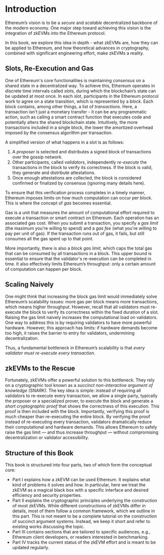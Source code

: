 # Introduction
Ethereum’s vision is to be a *secure* and *scalable* decentralized backbone of the modern economy.
One major step toward achieving this vision is the integration of zkEVMs into the Ethereum protocol.

In this book, we explore this idea in depth - what zkEVMs are, how they can be applied to Ethereum, and how theoretical advances in cryptography, combined with significant engineering effort, make zkEVMs a reality.

## Slots, Re-Execution and Gas
One of Ethereum's core functionalities is maintaining *consensus* on a shared state in a decentralized way.
To achieve this, Ethereum operates in discrete time intervals called *slots*, during which the blockchain’s state can be updated at most once.
In each slot, participants in the Ethereum protocol work to agree on a state transition, which is represented by a *block*.
Each block contains, among other things, a list of *transactions*.
Here, a transaction isn't just a monetary transfer - it can be any programmatic action, such as calling a smart contract function that executes code and potentially alters the shared blockchain state.
Intuitively, the more transactions included in a single block, the lower the amortized overhead imposed by the consensus algorithm per transaction.

A simplified version of what happens in a slot is as follows:
1. A *proposer* is selected and distributes a signed block of transactions over the gossip network.
2. Other participants, called *validators*, independently *re-execute* the transactions in the block to verify its correctness. If the block is valid, they generate and distribute attestations.
3. Once enough attestations are collected, the block is considered confirmed or finalized by consensus (ignoring many details here).

To ensure that this verification process completes in a timely manner, Ethereum imposes limits on how much computation can occur per block.
This is where the concept of *gas* becomes essential.

Gas is a unit that measures the amount of computational effort required to execute a transaction or smart contract on Ethereum.
Each operation has an associated gas cost.
When you submit a transaction, you specify a *gas limit* (the maximum you're willing to spend) and a *gas fee* (what you're willing to pay per unit of gas).
If the transaction runs out of gas, it fails, but still consumes all the gas spent up to that point.

More importantly, there is also a *block gas limit*, which caps the total gas that can be consumed by all transactions in a block.
This upper bound is essential to ensure that the validator's re-execution can be completed in time.
It also effectively limits Ethereum’s throughput: only a certain amount of computation can happen per block.

## Scaling Naively
One might think that increasing the block gas limit would immediately solve Ethereum’s scalability issues: more gas per block means more transactions, which means higher throughput.
However, recall that all validators must re-execute the block to verify its correctness within the fixed duration of a slot.
Raising the gas limit naively increases the computational load on validators.
One way to address this is by requiring validators to have more powerful hardware.
However, this approach has limits: if hardware demands become too high, it raises the barrier to entry for validators, undermining decentralization.

Thus, a fundamental bottleneck in Ethereum’s scalability is that *every validator must re-execute every transaction*.

## zkEVMs to the Rescue
Fortunately, zkEVMs offer a powerful solution to this bottleneck.
They rely on a cryptographic tool known as a *succinct non-interactive argument of knowledge (SNARK)*.
The key idea is simple: instead of requiring all validators to re-execute every transaction, we allow a single party, typically the proposer or a specialized prover, to execute the block and generate a *short cryptographic proof* that shows the correctness of this execution.
This proof is then included with the block.
Importantly, verifying this proof is much cheaper than re-executing the entire block.
By verifying the proof instead of re-executing every transaction, validators dramatically reduce their computational and hardware demands. This allows Ethereum to safely raise the gas limit — and thus increase throughput — without compromising decentralization or validator accessibility.


## Structure of this Book
This book is structured into four parts, two of which form the conceptual core:
- Part I explains how a zkEVM can be used Ethereum. It explains what kind of problems it solves and how. In particular, here we treat the zkEVM as a magical black box with a specific interface and desired efficiency and security properties.
- Part II explains the cryptographic principles underlying the construction of most zkEVMs. While different constructions of zkEVMs differ in details, most of them follow a common framework, which we outline in this part. This is not meant to be a complete tutorial on the construction of succinct argument systems. Instead, we keep it short and refer to existing works discussing the topic.
- Part III contains sections that are tailored to specific audiences, e.g., Ethereum client developers, or readers interested in benchmarking.
- Part IV tracks the current status of the zkEVM effort and is meant to be updated regularly.
